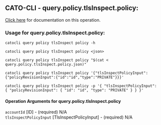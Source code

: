 
## CATO-CLI - query.policy.tlsInspect.policy:
[Click here](https://api.catonetworks.com/documentation/#query-query.policy.tlsInspect.policy) for documentation on this operation.

### Usage for query.policy.tlsInspect.policy:

`catocli query policy tlsInspect policy -h`

`catocli query policy tlsInspect policy <json>`

`catocli query policy tlsInspect policy "$(cat < query.policy.tlsInspect.policy.json)"`

`catocli query policy tlsInspect policy '{"tlsInspectPolicyInput":{"policyRevisionInput":{"id":"id","type":"PRIVATE"}}}'`

`catocli query policy tlsInspect policy -p '{
    "tlsInspectPolicyInput": {
        "policyRevisionInput": {
            "id": "id",
            "type": "PRIVATE"
        }
    }
}'`


#### Operation Arguments for query.policy.tlsInspect.policy ####

`accountId` [ID] - (required) N/A    
`tlsInspectPolicyInput` [TlsInspectPolicyInput] - (required) N/A    
